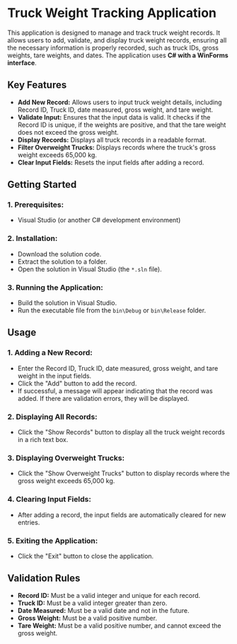 # Truck Weight Tracking Application

This application is designed to manage and track truck weight records. It allows users to add, validate, and display truck weight records, ensuring all the necessary information is properly recorded, such as truck IDs, gross weights, tare weights, and dates. The application uses **C# with a WinForms interface**.

## Key Features

- **Add New Record:** Allows users to input truck weight details, including Record ID, Truck ID, date measured, gross weight, and tare weight.
- **Validate Input:** Ensures that the input data is valid. It checks if the Record ID is unique, if the weights are positive, and that the tare weight does not exceed the gross weight.
- **Display Records:** Displays all truck records in a readable format.
- **Filter Overweight Trucks:** Displays records where the truck's gross weight exceeds 65,000 kg.
- **Clear Input Fields:** Resets the input fields after adding a record.

## Getting Started

### 1. **Prerequisites:**
   - Visual Studio (or another C# development environment)

### 2. **Installation:**
   - Download the solution code.
   - Extract the solution to a folder.
   - Open the solution in Visual Studio (the `*.sln` file).

### 3. **Running the Application:**
   - Build the solution in Visual Studio.
   - Run the executable file from the `bin\Debug` or `bin\Release` folder.

## Usage

### 1. **Adding a New Record:**
   - Enter the Record ID, Truck ID, date measured, gross weight, and tare weight in the input fields.
   - Click the "Add" button to add the record.
   - If successful, a message will appear indicating that the record was added. If there are validation errors, they will be displayed.

### 2. **Displaying All Records:**
   - Click the "Show Records" button to display all the truck weight records in a rich text box.

### 3. **Displaying Overweight Trucks:**
   - Click the "Show Overweight Trucks" button to display records where the gross weight exceeds 65,000 kg.

### 4. **Clearing Input Fields:**
   - After adding a record, the input fields are automatically cleared for new entries.

### 5. **Exiting the Application:**
   - Click the "Exit" button to close the application.

## Validation Rules

- **Record ID:** Must be a valid integer and unique for each record.
- **Truck ID:** Must be a valid integer greater than zero.
- **Date Measured:** Must be a valid date and not in the future.
- **Gross Weight:** Must be a valid positive number.
- **Tare Weight:** Must be a valid positive number, and cannot exceed the gross weight.
